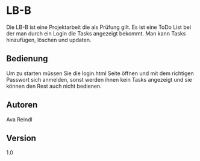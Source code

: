 # LB-B
Die LB-B ist eine Projektarbeit die als Prüfung gilt. Es ist eine ToDo List bei der man durch ein Login die Tasks angezeigt bekommt.
Man kann Tasks hinzufügen, löschen und updaten.

## Bedienung
Um zu starten müssen Sie die login.html Seite öffnen und mit dem richtigen Passwort sich anmelden, sonst werden ihnen kein Tasks angezeigt
und sie können den Rest auch nicht bedienen.

## Autoren
Ava Reindl

## Version
1.0
